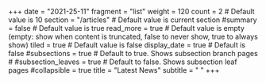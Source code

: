 +++ 
date = "2021-25-11" 
fragment = "list" 
weight = 120
count = 2 # Default value is 10
section = "/articles" # Default value is current section
#summary = false # Default value is true
read_more = true # Default value is empty (empty: show when content is truncated, false to never show, true to always show)
tiled = true # Default value is false 
display_date = true # Default is false
#subsections = true # Default to true. Shows subsection branch pages #
#subsection_leaves = true # Default to false. Shows subsection leaf pages 
#collapsible = true
title = "Latest News"
subtitle = " "
+++